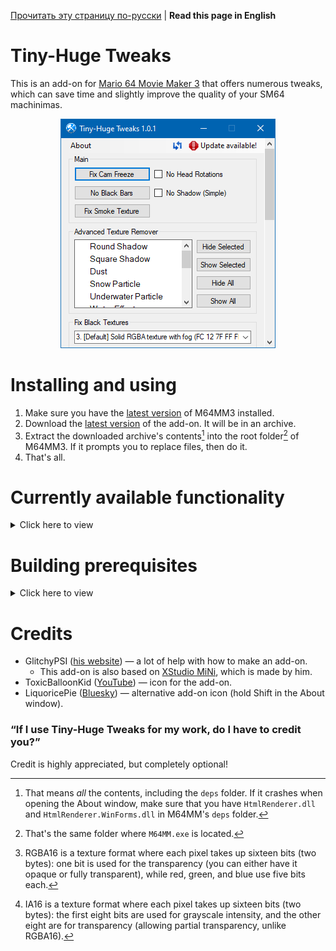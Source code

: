[Прочитать эту страницу по-русски](https://github.com/vazhka-dolya/TinyHugeTweaks/blob/main/README.ru.md) | **Read this page in English**
# Tiny-Huge Tweaks
This is an add-on for [Mario 64 Movie Maker 3](https://github.com/projectcomet64/M64MM) that offers numerous tweaks, which can save time and slightly improve the quality of your SM64 machinimas.
<p align="center">
  <img src="https://github.com/vazhka-dolya/TinyHugeTweaks/blob/main/GitHubImg/ReadmeImage3_eng.png"/>
</p>

# Installing and using
1. Make sure you have the [latest version](https://github.com/projectcomet64/M64MM/releases/latest) of M64MM3 installed.
2. Download the [latest version](https://github.com/vazhka-dolya/TinyHugeTweaks/releases/latest) of the add-on. It will be in an archive.
3. Extract the downloaded archive's contents[^1] into the root folder[^2] of M64MM3. If it prompts you to replace files, then do it.
4. That's all.
# Currently available functionality
<details>
  <summary>Click here to view</summary>

## Fix Cam Freeze
Implements [sm64rise's and integerbang's GameShark code](https://www.youtube.com/watch?v=FBRHespARdY) that fixes the camera being zoomed out. Intended to be a shortcut so that you don't have to reenter the code every time you use a new ROM.
## No Head Rotations
Replaces the normal standing animations with the Reading/C-Up animation, which does not have the potentially unwanted head rotations. Can be toggled. Intended as a shortcut.
## No Black Bars
Implements a SM64 ROM Manager tweak that removes the black bars that can be seen in SM64 and a lot of ROM hacks.
## No Shadow (Simple)
Implements a simple GameShark code that removes Mario's shadow. Most likely won't work on custom models. Intended as a shortcut.
## Fix Smoke Texture
Implements a SM64 ROM Manager tweak that fixes the smoke texture being mistakingly set to be RGBA16[^3] instead of IA16[^4].
## Advanced Texture Remover
Can straight-up erase textures, turning them into blank, completely transparent images, and is able to add them back. Supports a variety of textures.
## Fix Black Textures
Implements [SM64 Save State Fixer](https://github.com/vazhka-dolya/sm64_save_state_fixer), which fixes the textures being black in older ROM hacks when using newer graphics plugins like GLideN64.
## Stars' Appearance
Allows you to change the stars' models from collected to uncollected and vice versa. You need to pause the game before using it, otherwise it's likely to crash SM64.
### Model Addresses
Since ROM hacks often have different RAM addresses for storing these models, Tiny-Huge Tweaks allows you to add your own addresses for the star models in different ROM hacks (see `TinyHugeTweaks/starAddresses.config`). You can find these addresses by using a tool like [STROOP](https://github.com/SM64-TAS-ABC/STROOP) (I recommend using Mupen64 with that).
## Show/Hide Body Parts
Implements a GameShark code that makes Mario's body invisible, but in a way that allows you to toggle it for each body part.

Marked as Work-In-Progress, because it doesn't support other body states (open hands, Wing Cap's wings, Metal Mario etc.), custom models, and LOD Mario models right now.

</details>

# Building prerequisites
<details>
  <summary>Click here to view</summary>
  
- Visual Studio 2022.
- M64MM3's repository in a folder called `M64MM` outside of where this repository is.
  - Example: if the `.sln` for Tiny-Huge Tweaks is in `C:/projects/TinyHugeTweaks/TinyHugeTweaks.sln`, the whole M64MM3 repository must be in `C:/projects/M64MM`.
- If you're on Windows, then, before extracting the archives, make sure to right-click the archive, open **Properties** and see if you have an **Unblock** checkbox. If you do, tick it and press **Apply**. If you don't do this and the archive(s) remain blocked, you may run into issues.
- *Depending on the circumstances*, you *may* have to do the following: go to **Menu** > **Tools** > **NuGet Package Manager** > **Package Manager Console** and enter `Install-Package HtmlRenderer.WinForms`. After that, go to **Menu** > **Project** > **Manage NuGet Packages…**, and make sure that both `HtmlRenderer.Core` and `HtmlRenderer.WinForms` are up-to-date.

</details>

# Credits
- GlitchyPSI ([his website](https://glitchypsi.xyz)) — a lot of help with how to make an add-on.
  - This add-on is also based on [XStudio MiNi](https://github.com/projectcomet64/xstudio-mini), which is made by him.
- ToxicBalloonKid ([YouTube](https://www.youtube.com/channel/UCbHbB9MXZYw4WgCeVXbic_Q)) — icon for the add-on.
- LiquoricePie ([Bluesky](https://bsky.app/profile/liquoricepie.bsky.social)) — alternative add-on icon (hold Shift in the About window).
### “If I use Tiny-Huge Tweaks for my work, do I have to credit you?”
Credit is highly appreciated, but completely optional!
[^1]: That means *all* the contents, including the `deps` folder. If it crashes when opening the About window, make sure that you have `HtmlRenderer.dll` and `HtmlRenderer.WinForms.dll` in M64MM's `deps` folder.
[^2]: That's the same folder where `M64MM.exe` is located.
[^3]: RGBA16 is a texture format where each pixel takes up sixteen bits (two bytes): one bit is used for the transparency (you can either have it opaque or fully transparent), while red, green, and blue use five bits each.
[^4]: IA16 is a texture format where each pixel takes up sixteen bits (two bytes): the first eight bits are used for grayscale intensity, and the other eight are for transparency (allowing partial transparency, unlike RGBA16).
